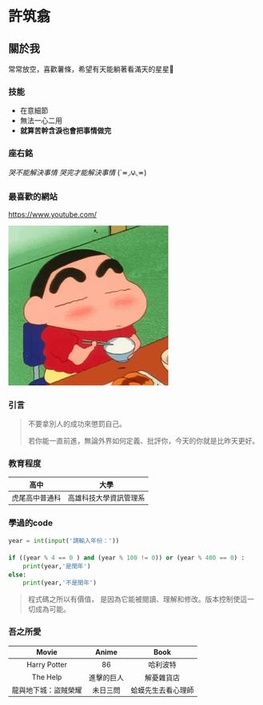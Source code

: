 # 許筑翕
## 關於我
常常放空，喜歡薯條，希望有天能躺著看滿天的星星🌠
### 技能
* 在意細節
* 無法一心二用
* **就算苦幹含淚也會把事情做完**

### 座右銘
*哭不能解決事情 哭完才能解決事情* 
(´≖◞౪◟≖)  

### 最喜歡的網站 
https://www.youtube.com/

![2.gif](https://github.com/c112118101/system-analysis/blob/89cbeb0bf8b615e9f6871f0cb88b3ea88895d3a2/2.gif)

### 引言
> 不要拿別人的成功來懲罰自己。
>
> 若你能一直前進，無論外界如何定義、批評你，今天的你就是比昨天更好。

### 教育程度
|高中|大學|
|---|---|
|虎尾高中普通科|高雄科技大學資訊管理系|

### 學過的code
```python
year = int(input('請輸入年份：'))

if ((year % 4 == 0 ) and (year % 100 != 0)) or (year % 400 == 0) :
    print(year,'是閏年')
else:
    print(year,'不是閏年')
```
> 程式碼之所以有價值， 是因為它能被閱讀、理解和修改。版本控制使這一切成為可能。

### 吾之所愛
| Movie | Anime | Book | 
|:---:|:---:|:---:|
| Harry Potter | 86 | 哈利波特 | 
| The Help | 進擊的巨人 |解憂雜貨店 | 
| 龍與地下城：盜賊榮耀 | 未日三問 | 蛤蟆先生去看心理師 | 
